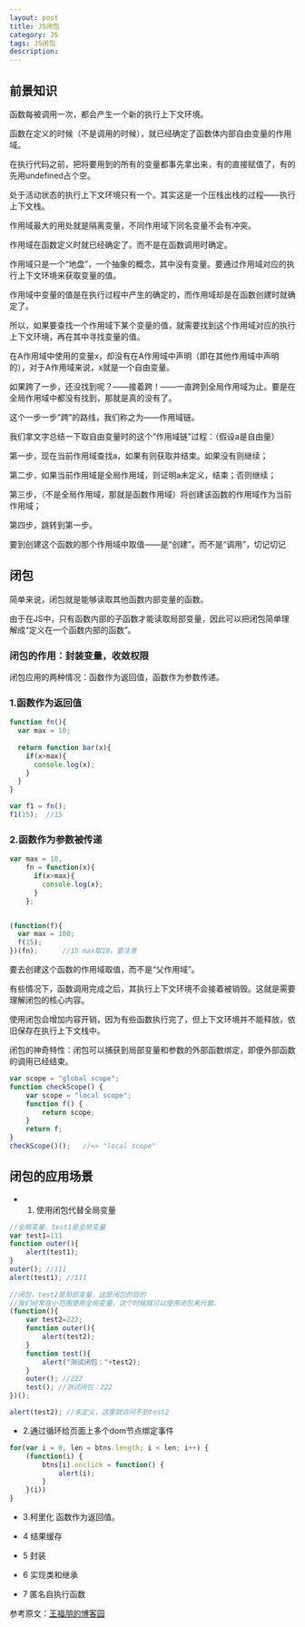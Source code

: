 ```yaml
---
layout: post
title: JS闭包
category: JS
tags: JS闭包
description: 
---
```


## 前景知识
函数每被调用一次，都会产生一个新的执行上下文环境。

函数在定义的时候（不是调用的时候），就已经确定了函数体内部自由变量的作用域。

在执行代码之前，把将要用到的所有的变量都事先拿出来，有的直接赋值了，有的先用undefined占个空。

处于活动状态的执行上下文环境只有一个。其实这是一个压栈出栈的过程——执行上下文栈。

作用域最大的用处就是隔离变量，不同作用域下同名变量不会有冲突。

作用域在函数定义时就已经确定了。而不是在函数调用时确定。

作用域只是一个“地盘”，一个抽象的概念，其中没有变量。要通过作用域对应的执行上下文环境来获取变量的值。

作用域中变量的值是在执行过程中产生的确定的，而作用域却是在函数创建时就确定了。

所以，如果要查找一个作用域下某个变量的值，就需要找到这个作用域对应的执行上下文环境，再在其中寻找变量的值。

在A作用域中使用的变量x，却没有在A作用域中声明（即在其他作用域中声明的），对于A作用域来说，x就是一个自由变量。

如果跨了一步，还没找到呢？——接着跨！——一直跨到全局作用域为止。要是在全局作用域中都没有找到，那就是真的没有了。

这个一步一步“跨”的路线，我们称之为——作用域链。


我们拿文字总结一下取自由变量时的这个“作用域链”过程：（假设a是自由量）

第一步，现在当前作用域查找a，如果有则获取并结束。如果没有则继续；

第二步，如果当前作用域是全局作用域，则证明a未定义，结束；否则继续；

第三步，（不是全局作用域，那就是函数作用域）将创建该函数的作用域作为当前作用域；

第四步，跳转到第一步。


要到创建这个函数的那个作用域中取值——是“创建”，而不是“调用”，切记切记

## 闭包

简单来说，闭包就是能够读取其他函数内部变量的函数。

由于在JS中，只有函数内部的子函数才能读取局部变量，因此可以把闭包简单理解成“定义在一个函数内部的函数”。

### 闭包的作用：封装变量，收敛权限

闭包应用的两种情况：函数作为返回值，函数作为参数传递。

### 1.函数作为返回值
```js
function fn(){
  var max = 10;
  
  return function bar(x){
    if(x>max){
      console.log(x);
    }
  }
}

var f1 = fn();
f1(15);  //15
```

### 2.函数作为参数被传递
```js
var max = 10,
    fn = function(x){
      if(x>max){
        console.log(x);
      }
    };


(function(f){
  var max = 100;
  f(15);
})(fn);      //15 max取10，要注意

```

要去创建这个函数的作用域取值，而不是“父作用域”。

有些情况下，函数调用完成之后，其执行上下文环境不会接着被销毁。这就是需要理解闭包的核心内容。

使用闭包会增加内容开销，因为有些函数执行完了，但上下文环境并不能释放，依旧保存在执行上下文栈中。

闭包的神奇特性：闭包可以捕获到局部变量和参数的外部函数绑定，即便外部函数的调用已经结束。
```js
var scope = "global scope"; 
function checkScope() {
    var scope = "local scope";
    function f() {
        return scope;
    }
    return f;
}
checkScope()();   //=> "local scope"
```

## 闭包的应用场景
- 1. 使用闭包代替全局变量

```js
//全局变量，test1是全局变量
var test1=111 
function outer(){
    alert(test1);
}
outer(); //111
alert(test1); //111
 
//闭包，test2是局部变量，这是闭包的目的
//我们经常在小范围使用全局变量，这个时候就可以使用闭包来代替。
(function(){
    var test2=222;
    function outer(){
        alert(test2);
    }
    function test(){
        alert("测试闭包："+test2);
    }
    outer(); //222
    test(); //测试闭包：222
})(); 

alert(test2); //未定义，这里就访问不到test2
```
- 2.通过循环给页面上多个dom节点绑定事件

```js
for(var i = 0, len = btns.length; i < len; i++) {
    (function(i) {
        btns[i].onclick = function() {
            alert(i);
        }
    }(i))
}
```

- 3.柯里化
函数作为返回值。

- 4 结果缓存

- 5 封装

- 6 实现类和继承

- 7 匿名自执行函数

参考原文：[王福朋的博客园](http://www.cnblogs.com/wangfupeng1988/p/3977924.html)
